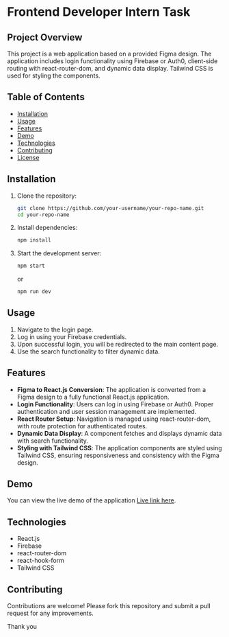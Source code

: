 # Frontend Developer Intern Task

## Project Overview
This project is a web application based on a provided Figma design. The application includes login functionality using Firebase or Auth0, client-side routing with react-router-dom, and dynamic data display. Tailwind CSS is used for styling the components.

## Table of Contents
- [Installation](#installation)
- [Usage](#usage)
- [Features](#features)
- [Demo](#demo)
- [Technologies](#technologies)
- [Contributing](#contributing)
- [License](#license)

## Installation
1. Clone the repository:
    ```bash
    git clone https://github.com/your-username/your-repo-name.git
    cd your-repo-name
    ```
2. Install dependencies:
    ```bash
    npm install
    ```
3. Start the development server:
    ```bash
    npm start
    ```
    or
     ```bash
    npm run dev
    ```

## Usage
1. Navigate to the login page.
2. Log in using your Firebase credentials.
3. Upon successful login, you will be redirected to the main content page.
4. Use the search functionality to filter dynamic data.

## Features
- **Figma to React.js Conversion**: The application is converted from a Figma design to a fully functional React.js application.
- **Login Functionality**: Users can log in using Firebase or Auth0. Proper authentication and user session management are implemented.
- **React Router Setup**: Navigation is managed using react-router-dom, with route protection for authenticated routes.
- **Dynamic Data Display**: A component fetches and displays dynamic data with search functionality.
- **Styling with Tailwind CSS**: The application components are styled using Tailwind CSS, ensuring responsiveness and consistency with the Figma design.

## Demo
You can view the live demo of the application [Live link here](https://rashadul-business-scopioe.vercel.app).

## Technologies
- React.js
- Firebase
- react-router-dom
- react-hook-form
- Tailwind CSS

## Contributing
Contributions are welcome! Please fork this repository and submit a pull request for any improvements.

Thank you

